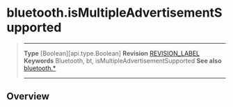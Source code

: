 # bluetooth.isMultipleAdvertisementSupported

> --------------------- ------------------------------------------------------------------------------------------
> __Type__              [Boolean][api.type.Boolean]
> __Revision__          [REVISION_LABEL](REVISION_URL)
> __Keywords__          Bluetooth, bt, isMultipleAdvertisementSupported
> __See also__          [bluetooth.*](/plugin.bluetooth.md)
> --------------------- ------------------------------------------------------------------------------------------

## Overview